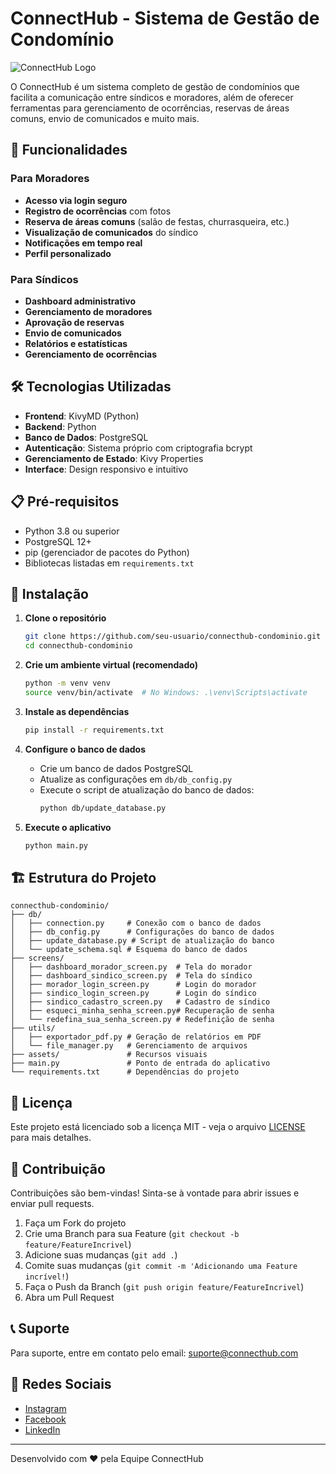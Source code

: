 # ConnectHub - Sistema de Gestão de Condomínio

![ConnectHub Logo](assets/logo.png)

O ConnectHub é um sistema completo de gestão de condomínios que facilita a comunicação entre síndicos e moradores, além de oferecer ferramentas para gerenciamento de ocorrências, reservas de áreas comuns, envio de comunicados e muito mais.

## 🚀 Funcionalidades

### Para Moradores
- **Acesso via login seguro**
- **Registro de ocorrências** com fotos
- **Reserva de áreas comuns** (salão de festas, churrasqueira, etc.)
- **Visualização de comunicados** do síndico
- **Notificações em tempo real**
- **Perfil personalizado**

### Para Síndicos
- **Dashboard administrativo**
- **Gerenciamento de moradores**
- **Aprovação de reservas**
- **Envio de comunicados**
- **Relatórios e estatísticas**
- **Gerenciamento de ocorrências**

## 🛠️ Tecnologias Utilizadas

- **Frontend**: KivyMD (Python)
- **Backend**: Python
- **Banco de Dados**: PostgreSQL
- **Autenticação**: Sistema próprio com criptografia bcrypt
- **Gerenciamento de Estado**: Kivy Properties
- **Interface**: Design responsivo e intuitivo

## 📋 Pré-requisitos

- Python 3.8 ou superior
- PostgreSQL 12+
- pip (gerenciador de pacotes do Python)
- Bibliotecas listadas em `requirements.txt`

## 🚀 Instalação

1. **Clone o repositório**
   ```bash
   git clone https://github.com/seu-usuario/connecthub-condominio.git
   cd connecthub-condominio
   ```

2. **Crie um ambiente virtual (recomendado)**
   ```bash
   python -m venv venv
   source venv/bin/activate  # No Windows: .\venv\Scripts\activate
   ```

3. **Instale as dependências**
   ```bash
   pip install -r requirements.txt
   ```

4. **Configure o banco de dados**
   - Crie um banco de dados PostgreSQL
   - Atualize as configurações em `db/db_config.py`
   - Execute o script de atualização do banco de dados:
     ```bash
     python db/update_database.py
     ```

5. **Execute o aplicativo**
   ```bash
   python main.py
   ```

## 🏗️ Estrutura do Projeto

```
connecthub-condominio/
├── db/
│   ├── connection.py     # Conexão com o banco de dados
│   ├── db_config.py      # Configurações do banco de dados
│   ├── update_database.py # Script de atualização do banco
│   └── update_schema.sql # Esquema do banco de dados
├── screens/
│   ├── dashboard_morador_screen.py  # Tela do morador
│   ├── dashboard_sindico_screen.py  # Tela do síndico
│   ├── morador_login_screen.py      # Login do morador
│   ├── sindico_login_screen.py      # Login do síndico
│   ├── sindico_cadastro_screen.py   # Cadastro de síndico
│   ├── esqueci_minha_senha_screen.py# Recuperação de senha
│   └── redefina_sua_senha_screen.py # Redefinição de senha
├── utils/
│   ├── exportador_pdf.py # Geração de relatórios em PDF
│   └── file_manager.py   # Gerenciamento de arquivos
├── assets/               # Recursos visuais
├── main.py               # Ponto de entrada do aplicativo
└── requirements.txt      # Dependências do projeto
```

## 📝 Licença

Este projeto está licenciado sob a licença MIT - veja o arquivo [LICENSE](LICENSE) para mais detalhes.

## 🤝 Contribuição

Contribuições são bem-vindas! Sinta-se à vontade para abrir issues e enviar pull requests.

1. Faça um Fork do projeto
2. Crie uma Branch para sua Feature (`git checkout -b feature/FeatureIncrivel`)
3. Adicione suas mudanças (`git add .`)
4. Comite suas mudanças (`git commit -m 'Adicionando uma Feature incrível!`)
5. Faça o Push da Branch (`git push origin feature/FeatureIncrivel`)
6. Abra um Pull Request

## 📞 Suporte

Para suporte, entre em contato pelo email: suporte@connecthub.com

## 📱 Redes Sociais

- [Instagram](https://instagram.com/connecthub)
- [Facebook](https://facebook.com/connecthub)
- [LinkedIn](https://linkedin.com/company/connecthub)

---

Desenvolvido com ❤️ pela Equipe ConnectHub
